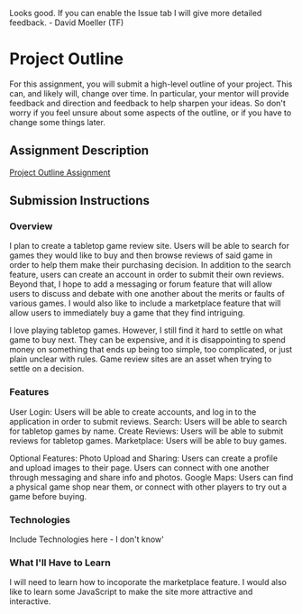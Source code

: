 Looks good. If you can enable the Issue tab I will give more detailed feedback. - David Moeller (TF)

# Project Outline
For this assignment, you will submit a high-level outline of your project. This can, and likely will, change over time. In particular, your mentor will provide feedback and direction and feedback to help sharpen your ideas. So don't worry if you feel unsure about some aspects of the outline, or if you have to change some things later.

## Assignment Description
[Project Outline Assignment](https://education.launchcode.org/liftoff/assignments/project-outline/)

## Submission Instructions

### Overview
I plan to create a tabletop game review site. Users will be able to search for games
they would like to buy and then browse reviews of said game in order 
to help them make their purchasing decision. In addition to the search feature,
users can create an account in order to submit their own reviews. Beyond that, I hope to 
add a messaging or forum feature that will allow users to discuss and debate with one another
about the merits or faults of various games. I would also like to include a marketplace feature 
that will allow users to immediately buy a game that they find intriguing. 

I love playing tabletop games. However, I still find it hard to settle on 
what game to buy next. They can be expensive, and it is disappointing to spend money on something 
that ends up being too simple, too complicated, or just plain unclear with rules. Game review sites 
are an asset when trying to settle on a decision.

### Features
User Login: Users will be able to create accounts, and log in to the application in order to 
submit reviews.
Search: Users will be able to search for tabletop games by name.
Create Reviews: Users will be able to submit reviews for tabletop games.
Marketplace: Users will be able to buy games.

Optional Features:
Photo Upload and Sharing: Users can create a profile and upload images to their page. Users can 
connect with one another through messaging and share info and photos.
Google Maps: Users can find a physical game shop near them, or connect with other players to try
out a game before buying.

### Technologies
Include Technologies here - I don't know'

### What I'll Have to Learn
I will need to learn how to incoporate the marketplace feature. I would also like to learn some 
JavaScript to make the site more attractive and interactive. 
